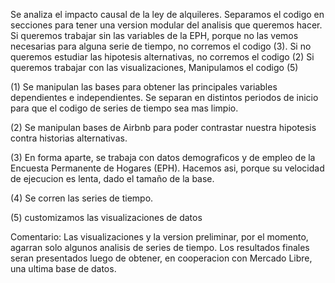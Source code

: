 Se analiza el impacto causal de la ley de alquileres.
Separamos el codigo en secciones para tener una version modular del analisis que queremos hacer. Si queremos trabajar sin las variables de la EPH, porque no las vemos necesarias para alguna serie de tiempo, 
no corremos el codigo (3). Si no queremos estudiar las hipotesis alternativas, no corremos el codigo (2)
Si queremos trabajar con las visualizaciones, Manipulamos el codigo (5)


(1) Se manipulan las bases para obtener las principales variables dependientes e independientes. Se separan en distintos periodos de inicio para que el codigo de series de tiempo sea mas limpio.

(2) Se manipulan bases de Airbnb para poder contrastar nuestra hipotesis contra historias alternativas.

(3) En forma aparte, se trabaja con datos demograficos y de empleo de la Encuesta Permanente de Hogares (EPH). Hacemos asi, porque su velocidad de ejecucion es lenta, dado el tamaño de la base.

(4) Se corren las series de tiempo. 

(5) customizamos las visualizaciones de datos



Comentario:
Las visualizaciones y la version preliminar, por el momento, agarran solo algunos analisis de series de tiempo.
Los resultados finales seran presentados luego de obtener, en cooperacion con Mercado Libre, una ultima base de datos. 
